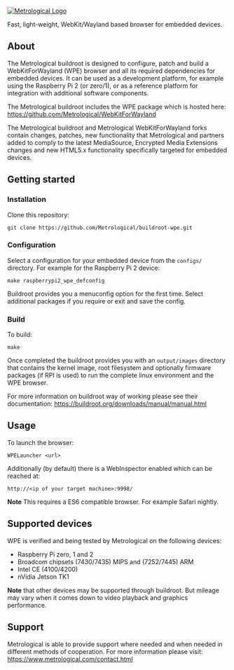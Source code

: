 
[![Metrological Logo](https://www.metrological.com/images/logo2x.png)](http://www.metrological.com)

Fast, light-weight, WebKit/Wayland based browser for embedded devices.
<!--
[ ![MSE Coverage][mse-image] ] [mse-url][![EME Coverage][eme-image] ][eme-url] [![HTML5 Score][html5-image]][html5-url]
-->

## About
The Metrological buildroot is designed to configure, patch and build a WebKitForWayland (WPE) browser and all its required dependencies for embedded devices. It can be used as a development platform, for example using the Raspberry Pi 2 (or zero/1), or as a reference platform for integration with additional software components.

The Metrological buildroot includes the WPE package which is hosted here:
https://github.com/Metrological/WebKitForWayland

The Metrological buildroot and Metrological WebKitForWayland forks contain changes, patches, new functionality that Metrological and partners added to comply to the latest MediaSource, Encrypted Media Extensions changes and new HTML5.x functionality specifically targeted for embedded devices. 

## Getting started

### Installation

Clone this repository:
```
git clone https://github.com/Metrological/buildroot-wpe.git
```

### Configuration

Select a configuration for your embedded device from the `configs/` directory. For example for the Raspberry Pi 2 device:
```
make raspberrypi2_wpe_defconfig
```
Buildroot provides you a menuconfig option for the first time. Select additional packages if you require or exit and save the config. 

### Build
To build:
```
make
```

Once completed the buildroot provides you with an `output/images` directory that contains the kernel image, root filesystem and optionally firmware packages (if RPI is used) to run the complete linux environment and the WPE browser.

For more information on buildroot way of working please see their documentation: https://buildroot.org/downloads/manual/manual.html

## Usage
To launch the browser:
```
WPELauncher <url>
```

Additionally (by default) there is a WebInspector enabled which can be reached at:
```
http://<ip of your target machine>:9998/
```

**Note** This requires a ES6 compatible browser. For example Safari nightly. 

## Supported devices

WPE is verified and being tested by Metrological on the following devices:

 - Raspberry Pi zero, 1 and 2
 - Broadcom chipsets (7430/7435) MIPS and (7252/7445) ARM
 - Intel CE (4100/4200)
 - nVidia Jetson TK1

**Note** that other devices may be supported through buildroot. But mileage may vary when it comes down to video playback and graphics performance.

## Support

Metrological is able to provide support where needed and when needed in different methods of cooperation. For more information please visit:
https://www.metrological.com/contact.html

[mse-image]: https://img.shields.io/badge/MSE%20coverage-100%-green.svg
[mse-url]: http://yt-dash-mse-test.commondatastorage.googleapis.com/unit-tests/2016.html?enablewebm=false
[eme-image]: https://img.shields.io/badge/EME%20coverage-100%-green.svg
[eme-url]: http://yt-dash-mse-test.commondatastorage.googleapis.com/unit-tests/2015.html?test_type=encryptedmedia-test&command=run&disable_log=true
[html5-image]: https://img.shields.io/badge/HTML5%20score-358-blue.svg
[html5-url]: https://html5test.com/

